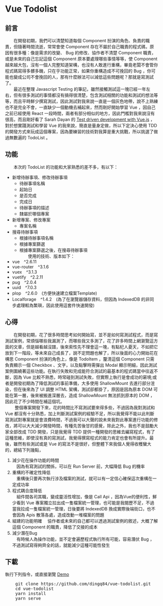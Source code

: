 # Vue Todolist

## 前言  
&emsp;&emsp;在開發初期，我們可以清楚知道每個 Component 扮演的角色、負責的職責，但隨著時間流逝，常常會使 Component 存在不屬於自己職責的程式碼，原因有很多種：像是需求的改變、 Bug 的修改、協作者不清楚 Component 職責，或是未來的自己忘記這個 Component 原本要處理哪些事情等等，使 Component 越來越大包，沒有一個人完整知道架構，也沒有人敢進行重構，畢竟老闆不會管你程式碼寫得多髒多醜，只在乎功能正常，如果你重構造成不可挽回的 Bug ，你可能也變成公司不會挽回的人，那有什麼辦法可以減低這些問題呢？那就是寫測試了。  
&emsp;&emsp;最近在整理 Javascript Testing 的筆記，雖然接觸測試這一塊已經一年左右，但有很多測試的事情都沒有搞得很清楚，包含測試相關的功能和測試的想法等等，而且平時鮮少撰寫測試，因此測試對我來說一直是一個灰色地帶，說不上熟練也不是完全不會，一直缺少一個動機去補起來，然而剛好開始學習 Vue ，因自己之前已經使用 React 一段時間，兩者有部分相似的地方，因此門檻對我來說沒有很高，而且剛好看了 Sarah Dayan 的 [Test driven development with Vue.js](https://www.youtube.com/watch?v=DD1fEhcEzY8) ，對於想實踐測試和學習 Vue 的我來說，簡直是量身定做，所以下定決心使用 TDD 的開發方式來玩成這個專案，因為要練習的技術對我算是重大挑戰，所以挑選了做過無數遍的 TodoList 。
## 功能
&emsp;&emsp;本次的 TodoList 的功能和大家熟悉的差不多，有以下：  
   * 新增待辦事項、修改待辦事項
       * 待辦事項名稱
       * 起始日
       * 是否完成
       * 完成日
       * 待辦事項的描述
       * 隸屬於哪個專案
   * 新增專案、修改專案
       * 專案名稱
   * 搜尋待辦事項
       * 根據待辦事項名稱
       * 根據專案篩選
       * 根據專案篩選之後，在搜尋待辦事項  
&emsp;&emsp;使用的技術、版本如下：
  * vue&emsp;^2.6.11
  * vue-router&emsp;^3.1.6
  * vuex&emsp;^3.1.3
  * vuetify&emsp;^2.2.11
  * pug&emsp;^2.0.4
  * uuid&emsp;^7.0.3
  * plop&emsp;^2.6.0&emsp;(方便快速建立檔案Template)
  * Localforage&emsp;^1.4.2&emsp;(為了在瀏覽器儲存資料，但因為 IndexedDB 的非同步處理較為繁瑣，因此使用這套件快速開發)
## 心得
&emsp;&emsp;在開發初期，花了很多時間思考如何開始寫，並不是如何寫測試程式，而是寫測試案例，常煩惱哪些我漏測了，而哪些我又多測了，花了許多時間上網瀏覽這方面的文章，但是越看越沒譜，後來索性先不理會這一塊，有點杞人憂天，不如把它放到下一階段，等未來自己成長了，說不定問題也解了，所以後面的心力開始花在構思  Component 扮演的角色上，像是 TodoItem ，釐清這個 Component 只需負責顯示一個 Checkbox 、文字，以及點擊時需彈出 Modal 顯示明細，因此測試案例圍繞著這些功能。在執行失敗和完成能符合測試的最基本的程式碼當中往返不斷，因為 Vue 比較不熟悉，時常碰到測試失敗，但實際上執行是會成功的窘境;或者是開發初期為了降低測試的事前準備，大多使用 ShallowMount 去進行部分渲染，但在後來為了 UI 調整 HTML 架構，測試卻都掛了，原因是因為原本 DOM 可能在第一層，後來被搬進深層去，造成 ShallowMount 無法抓到原本的 DOM ，因此花了不少時間在補這個坑。  
&emsp;&emsp; 整個專案開發下來，花的時間比不寫測試要來得多些，不過因為我對測試和 Vue 都沒有十分熟悉，加上判斷測試案例的經驗不足，所以我覺得不能以此判斷寫測試對專案就是會浪費時間，不過我可以大聲的說未來我對此專案進行功能的修改，將可以大大減少開發時間，有種先苦後甘的感覺，除此之外，我也不是鼓勵大家全部改成 TDD 開發，只是我覺得 TDD 提供一種開發的思維去編寫程式，有了這種思維，即使沒有真的寫測試，我覺得撰寫程式的能力肯定也會有所提升。最後，雖然有些測試或是 Vue 的寫法不是很好，但整體下來我個人覺得收穫蠻大的，總結下列幾點，  
  1. 減少花在操作功能的時間  
     &emsp;因為有寫測試的關係，可以在 Run Server 前，大幅降低 Bug 的機率
  2. 重構的不確定性降低  
     &emsp;重構後只要再次執行涉及檔案的測試，就可以有一定信心確保這次重構在一定成功率
  3. 程式耦合度降低  
     &emsp;組件間各司其職，變成靈活性增加，像是 Call Api ，因為Vue的便利性，鮮少看到 Vue 專案獨立拉出成一隻檔案統一管理，也可能是我閱歷不足，不過當我拉成一隻檔案統一管理，日後要將 IndexedDB 換成實際後端街口，也不會因為 Apis 散落各處，造成改動一堆檔案的問題
  4. 組建的功能明確
     &emsp;協作者或未來的自己都可以透過測試案例的敘述，大概了解這個 Component 的職責，降低了交接的成本
  5. 減少潛在Bug  
     &emsp;有時候人為操作功能，並不定會遍歷程式執行所有可能，容易潛伏 Bug ，不過測試寫得夠齊全的話，就能減少這種可能性發生
 
## 下載
  執行下列指令，或直接瀏覽 [Demo](https://dingq84.github.io/vue-todolist/)
  <pre>
    git clone https://github.com/dingq84/vue-todolist.git
    cd vue-todolist
    yarn install
    yarn serve
  </pre>
